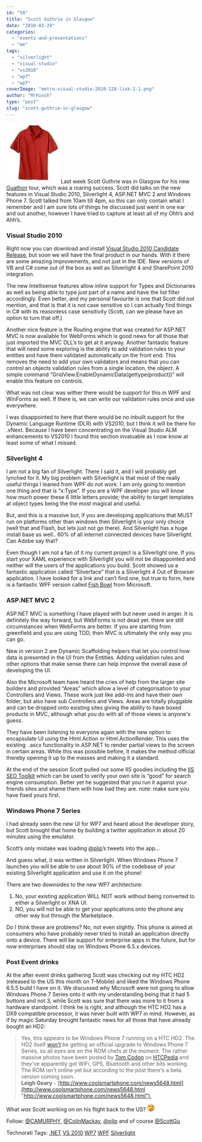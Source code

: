 ```yaml
---
id: "58"
title: "Scott Guthrie in Glasgow"
date: "2010-03-29"
categories: 
  - "events-and-presentations"
  - "me"
tags: 
  - "silverlight"
  - "visual-studio"
  - "vs2010"
  - "wp7"
  - "wpf"
coverImage: "metro-visual-studio-2010-128-link-2-1.png"
author: "MrHinsh"
type: "post"
slug: "scott-guthrie-in-glasgow"
---
```


![redshirt[1]](images/ScottGuthrieinGlagsow_8765-redshirt1_-3-2.jpg)Last week Scott Guthrie was in Glasgow for his new [Guathon](http://developerdeveloperdeveloper.com/guglas/) tour, which was a roaring success. Scott did talks on the new features in Visual Studio 2010, Silverlight 4, ASP.NET MVC 2 and Windows Phone 7. Scott talked from 10am till 4pm, so this can only contain what I remember and I am sure lots of things he discussed just went in one ear and out another, however I have tried to capture at least all of my Ohh’s and Ahh’s.

### Visual Studio 2010

Right now you can download and install [Visual Studio 2010 Candidate Release](http://msdn.microsoft.com/en-us/vstudio/dd582936.aspx), but soon we will have the final product in our hands. With it there are some amazing improvements, and not just in the IDE. New versions of VB and C# come out of the box as well as Silverlight 4 and SharePoint 2010 integration.

The new Intellisense features allow inline support for Types and Dictionaries as well as being able to type just part of a name and have the list filter accordingly. Even better, and my personal favourite is one that Scott did not mention, and that is that it is not case sensitive so I can actually find things in C# with its reasonless case sensitivity (Scott, can we please have an option to turn that off.)

Another nice feature is the Routing engine that was created for ASP.NET MVC is now available for WebForms which is good news for all those that just imported the MVC DLL’s to get at it anyway. Another fantastic feature that will need some exploring is the ability to add validation rules to your entities and have them validated automatically on the front end. This removes the need to add your own validators and means that you can control an objects validation rules from a single location, the object. A simple command “GridView.EnableDynamicData(gettype(product))“ will enable this feature on controls.

What was not clear was wither there would be support for this in WPF and WinForms as well. If there is, we can write our validation rules once and use everywhere.

I was disappointed to here that there would be no inbuilt support for the Dynamic Language Runtime (DLR) with VS2010, but I think it will be there for .vNext. Because I have been concentrating on the Visual Studio ALM enhancements to VS2010 I found this section invaluable as I now know at least some of what I missed.

### Silverlight 4

I am not a big fan of Silverlight. There I said it, and I will probably get lynched for it. My big problem with Silverlight is that most of the really useful things I leaned from WPF do not work. I am only going to mention one thing and that is “x:Type”. If you are a WPF developer you will know how much power these 6 little letters provide; the ability to target templates at object types being the the most magical and useful.

But, and this is a massive but, if you are developing applications that MUST run on platforms other than windows then Silverlight is your only choice (well that and Flash, but lets just not go there). And Silverlight has a huge install base as well.. 60% of all internet connected devices have Silverlight. Can Adobe say that?

Even though I am not a fan of it my current project is a Silverlight one. If you start your XAML experience with Silverlight you will not be disappointed and neither will the users of the applications you build. Scott showed us a fantastic application called “Silverface” that is a Silverlight 4 Out of Browser application. I have looked for a link and can’t find one, but true to form, here is a fantastic WPF version called [Fish Bowl](http://www.fishbowlclient.com/) from Microsoft.

### ASP.NET MVC 2

ASP.NET MVC is something I have played with but never used in anger. It is definitely the way forward, but WebForms is not dead yet. there are still circumstances when WebForms are better. If you are starting from greenfield and you are using TDD, then MVC is ultimately the only way you can go.

New in version 2 are Dynamic Scaffolding helpers that let you control how data is presented in the UI from the Entities. Adding validation rules and other options that make sense there can help improve the overall ease of developing the UI.

Also the Microsoft team have heard the cries of help from the larger site builders and provided “Areas” which allow a level of categorisation to your Controllers and Views. These work just like add-ins and have their own folder, but also have sub Controllers and Views. Areas are totally pluggable and can be dropped onto existing sites giving the ability to have boxed products in MVC, although what you do with all of those views is anyone's guess.

They have been listening to everyone again with the new option to encapsulate UI using the Html.Action or Html.ActionRender. This uses the existing  .ascx functionality in ASP.NET to render partial views to the screen in certain areas. While this was possible before, it makes the method official thereby opening it up to the masses and making it a standard.

At the end of the session Scott pulled out some IIS goodies including the [IIS SEO Toolkit](http://www.iis.net/expand/SEOToolkit) which can be used to verify your own site is “good” for search engine consumption. Better yet he suggested that you run it against your friends sites and shame them with how bad they are. note: make sure you have fixed yours first.

### Windows Phone 7 Series

I had already seen the new UI for WP7 and heard about the developer story, but Scott brought that home by building a twitter application in about 20 minutes using the emulator.

Scott’s only mistake was loading [@plip](http://twitter.com/plip)’s tweets into the app…

And guess what, it was written in Silverlight. When Windows Phone 7 launches you will be able to use about 90% of the codebase of your existing Silverlight application and use it on the phone!

There are two downsides to the new WP7 architecture:

1. No, your existing application WILL NOT work without being converted to either a Silverlight or XNA UI.
2. NO, you will not be able to get your applications onto the phone any other way but through the Marketplace.

Do I think these are problems? No, not even slightly. This phone is aimed at consumers who have probably never tried to install an application directly onto a device. There will be support for enterprise apps in the future, but for now enterprises should stay on Windows Phone 6.5.x devices.

### Post Event drinks

At the after event drinks gathering Scott was checking out my HTC HD2 (released to the US this month on T-Mobile) and liked the Windows Phone 6.5.5 build I have on it. We discussed why Microsoft were not going to allow Windows Phone 7 Series onto it with my understanding being that it had 5 buttons and not 3, while Scott was sure that there was more to it from a hardware standpoint. I think he is right, and although the HTC HD2 has a DX9 compatible processor, it was never built with WP7 in mind. However, as if by magic Saturday brought fantastic news for all those that have already bought an HD2:

> Yes, this _appears_ to be Windows Phone 7 running on a HTC HD2. The HD2 itself [won't](http://www.coolsmartphone.com/news5567.html) be getting an official upgrade to Windows Phone 7 Series, so all eyes are on the ROM chefs at the moment. The rather massive photos have been posted by [Tom Codon](http://htcpedia.com/forum/showthread.php?t=2381) on [HTCPedia](http://htcpedia.com/forum/showthread.php?t=2381) and they've apparently got WiFi, GPS, Bluetooth and other bits working. The ROM isn't online yet but according to the post there's a beta version coming soon.  
> **Leigh Geary** - [http://www.coolsmartphone.com/news5648.html](http://www.coolsmartphone.com/news5648.html "http://www.coolsmartphone.com/news5648.html") 

What _was_ Scott working on on his flight back to the US? ![Tongue out](images/ScottGuthrieinGlagsow_8765-wlEmoticon-tongueout_2-1-3.png)

Follow: [@CAMURPHY](http://twitter.com/CAMURPHY "http://twitter.com/CAMURPHY"), [@ColinMackay](http://twitter.com/ColinMackay "http://twitter.com/ColinMackay"), [@plip](http://twitter.com/plip "http://twitter.com/plip") and of course [@ScottGu](http://twitter.com/ScottGu)

Technorati Tags: [.NET](http://technorati.com/tags/.NET) [VS 2010](http://technorati.com/tags/VS+2010) [WP7](http://technorati.com/tags/WP7) [WPF](http://technorati.com/tags/WPF) [Silverlight](http://technorati.com/tags/Silverlight)



